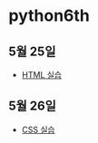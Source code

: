 # python6th

## 5월 25일

- [HTML 실습](./HTML-CSS실습/index0525.html)

## 5월 26일

- [CSS 실습](./HTML-CSS실습/index0526.html)